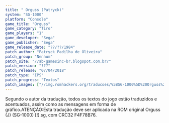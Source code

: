 ```yaml
---
title: " Orguss (Patryck)"
system: "SG-1000"
platform: "Console"
game_title: "Orguss"
game_category: "Tiro"
game_players: "1"
game_developer: "Sega"
game_publisher: "Sega"
game_release_date: "??/??/1984"
patch_author: "Patryck Padilha de Oliveira"
patch_group: "Nenhum"
patch_site: "//ab-gamesinc-br.blogspot.com.br/"
patch_version: "???"
patch_release: "07/04/2018"
patch_type: "IPS"
patch_progress: "Textos"
patch_images: ["//img.romhackers.org/traducoes/%5BSG-1000%5D%20Orguss%20-%20Patryck%20-%201.png","//img.romhackers.org/traducoes/%5BSG-1000%5D%20Orguss%20-%20Patryck%20-%202.png","//img.romhackers.org/traducoes/%5BSG-1000%5D%20Orguss%20-%20Patryck%20-%203.png"]
---
```

Segundo o autor da tradução, todos os textos do jogo estão traduzidos e acentuados, assim como as mensagens em forma de gráfico.ATENÇÃO:Esta tradução deve ser aplicada na ROM original Orguss (J) (SG-1000) [!].sg, com CRC32 F4F78B76.